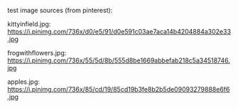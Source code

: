 

test image sources (from pinterest):

kittyinfield.jpg: https://i.pinimg.com/736x/d0/e5/91/d0e591c03ae7aca14b4204884a302e33.jpg

frogwithflowers.jpg: https://i.pinimg.com/736x/55/5d/8b/555d8be1669abbefab218c5a34518746.jpg

apples.jpg: https://i.pinimg.com/736x/85/cd/19/85cd19b3fe8b2b5de09093279888e6f6.jpg